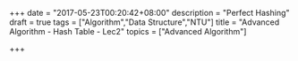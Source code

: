 +++
date = "2017-05-23T00:20:42+08:00"
description = "Perfect Hashing"
draft = true
tags = ["Algorithm","Data Structure","NTU"]
title = "Advanced Algorithm - Hash Table - Lec2"
topics = ["Advanced Algorithm"]

+++

